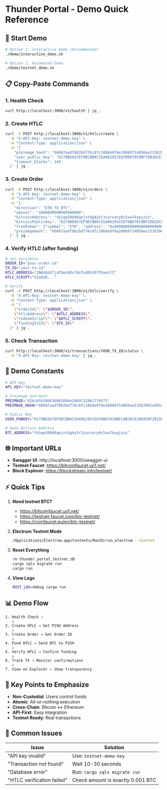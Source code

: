 # Thunder Portal - Demo Quick Reference

## 🚀 Start Demo
```bash
# Option 1: Interactive Demo (Recommended)
./demo/interactive_demo.sh

# Option 2: Automated Demo
./demo/testnet_demo.sh
```

## 📋 Copy-Paste Commands

### 1. Health Check
```bash
curl http://localhost:3000/v1/health | jq .
```

### 2. Create HTLC
```bash
curl -X POST http://localhost:3000/v1/htlc/create \
  -H "X-API-Key: testnet-demo-key" \
  -H "Content-Type: application/json" \
  -d '{
    "preimage_hash": "66687aadf862bd776c8fc18b8e9f8e20089714856ee233b3902a591d0d5f2925",
    "user_public_key": "0279BE667EF9DCBBAC55A06295CE870B07029BFCDB2DCE28D959F2815B16F81798",
    "timeout_blocks": 144
  }' | jq .
```

### 3. Create Order
```bash
curl -X POST http://localhost:3000/v1/orders \
  -H "X-API-Key: testnet-demo-key" \
  -H "Content-Type: application/json" \
  -d '{
    "direction": "ETH_TO_BTC",
    "amount": "1000000000000000000",
    "bitcoinAddress": "tb1qw508d6qejxtdg4y5r3zarvary0c5xw7kxpjzsx",
    "bitcoinPublicKey": "0279BE667EF9DCBBAC55A06295CE870B07029BFCDB2DCE28D959F2815B16F81798",
    "fromToken": {"symbol": "ETH", "address": "0x0000000000000000000000000000000000000000"},
    "preimageHash": "66687aadf862bd776c8fc18b8e9f8e20089714856ee233b3902a591d0d5f2925"
  }' | jq .
```

### 4. Verify HTLC (after funding)
```bash
# Set variables
ORDER_ID="your-order-id"
TX_ID="your-tx-id"
HTLC_ADDRESS="2N6d4pX7jaTGmi6RvTdeTu4Mcb5TPQxmiYZ"
HTLC_SCRIPT="63a820..."

# Verify
curl -X POST http://localhost:3000/v1/htlc/verify \
  -H "X-API-Key: testnet-demo-key" \
  -H "Content-Type: application/json" \
  -d "{
    \"orderId\": \"$ORDER_ID\",
    \"htlcAddress\": \"$HTLC_ADDRESS\",
    \"redeemScript\": \"$HTLC_SCRIPT\",
    \"fundingTxId\": \"$TX_ID\"
  }" | jq .
```

### 5. Check Transaction
```bash
curl http://localhost:3000/v1/transactions/YOUR_TX_ID/status \
  -H "X-API-Key: testnet-demo-key" | jq .
```

## 🔑 Demo Constants

```bash
# API Key
API_KEY="testnet-demo-key"

# Preimage and Hash
PREIMAGE="426c6f636b636861696e2069732061776573"
PREIMAGE_HASH="66687aadf862bd776c8fc18b8e9f8e20089714856ee233b3902a591d0d5f2925"

# Public Key
USER_PUBKEY="0279BE667EF9DCBBAC55A06295CE870B07029BFCDB2DCE28D959F2815B16F81798"

# Demo Bitcoin Address
BTC_ADDRESS="tb1qw508d6qejxtdg4y5r3zarvary0c5xw7kxpjzsx"
```

## 🌐 Important URLs

- **Swagger UI**: http://localhost:3000/swagger-ui
- **Testnet Faucet**: https://bitcoinfaucet.uo1.net/
- **Block Explorer**: https://blockstream.info/testnet/

## ⚡ Quick Tips

1. **Need testnet BTC?**
   - https://bitcoinfaucet.uo1.net/
   - https://testnet-faucet.com/btc-testnet/
   - https://coinfaucet.eu/en/btc-testnet/

2. **Electrum Testnet Mode**
   ```bash
   /Applications/Electrum.app/Contents/MacOS/run_electrum --testnet
   ```

3. **Reset Everything**
   ```bash
   rm thunder_portal_testnet.db
   cargo sqlx migrate run
   cargo run
   ```

4. **View Logs**
   ```bash
   RUST_LOG=debug cargo run
   ```

## 📊 Demo Flow

```
1. Health Check ✓
   ↓
2. Create HTLC → Get P2SH Address
   ↓
3. Create Order → Get Order ID
   ↓
4. Fund HTLC → Send BTC to P2SH
   ↓
5. Verify HTLC → Confirm funding
   ↓
6. Track TX → Monitor confirmations
   ↓
7. View on Explorer → Show transparency
```

## 🎯 Key Points to Emphasize

- **Non-Custodial**: Users control funds
- **Atomic**: All-or-nothing execution
- **Cross-Chain**: Bitcoin ↔ Ethereum
- **API-First**: Easy integration
- **Testnet Ready**: Real transactions

## 🚨 Common Issues

| Issue | Solution |
|-------|----------|
| "API key invalid" | Use: `testnet-demo-key` |
| "Transaction not found" | Wait 10-30 seconds |
| "Database error" | Run: `cargo sqlx migrate run` |
| "HTLC verification failed" | Check amount is exactly 0.001 BTC |
